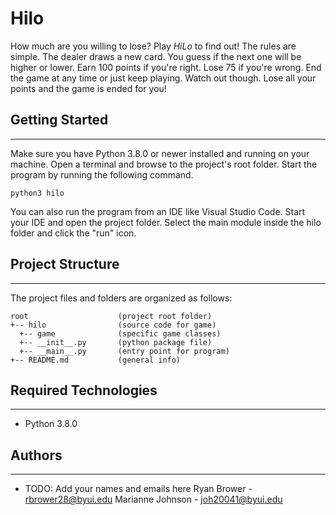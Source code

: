 # Hilo
How much are you willing to lose? Play <i>HiLo</i> to find out! The rules are 
simple. The dealer draws a new card. You guess if the next one will be higher or 
lower. Earn 100 points if you're right. Lose 75 if you're wrong. End the game at 
any time or just keep playing. Watch out though. Lose all your points and the 
game is ended for you!

## Getting Started
---
Make sure you have Python 3.8.0 or newer installed and running on your machine. 
Open a terminal and browse to the project's root folder. Start the program by 
running the following command.
```
python3 hilo 
```
You can also run the program from an IDE like Visual Studio Code. Start your IDE 
and open the project folder. Select the main module inside the hilo folder and 
click the "run" icon.

## Project Structure
---
The project files and folders are organized as follows:
```
root                    (project root folder)
+-- hilo                (source code for game)
  +-- game              (specific game classes)
  +-- __init__.py       (python package file)
  +-- __main__.py       (entry point for program)
+-- README.md           (general info)
```

## Required Technologies
---
* Python 3.8.0

## Authors
---
* TODO: Add your names and emails here
Ryan Brower - rbrower28@byui.edu
Marianne Johnson - joh20041@byui.edu